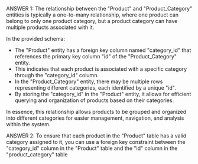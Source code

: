 ANSWER 1: The relationship between the "Product" and "Product_Category" entities is typically a one-to-many relationship, where one product can belong to only one product category, but a product category can have multiple products associated with it.

In the provided schema:

- The "Product" entity has a foreign key column named "category_id" that references the primary key column "id" of the "Product_Category" entity.
- This indicates that each product is associated with a specific category through the "category_id" column.
- In the "Product_Category" entity, there may be multiple rows representing different categories, each identified by a unique "id".
- By storing the "category_id" in the "Product" entity, it allows for efficient querying and organization of products based on their categories.

In essence, this relationship allows products to be grouped and organized into different categories for easier management, navigation, and analysis within the system.

ANSWER 2: 
To ensure that each product in the "Product" table has a valid category assigned to it, you can use a foreign key constraint between the "category_id" column in the "Product" table and the "id" column in the "product_category" table
